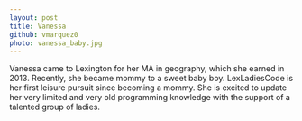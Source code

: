 ```yaml
---
layout: post
title: Vanessa
github: vmarquez0
photo: vanessa_baby.jpg
---
```


Vanessa came to Lexington for her MA in geography, which she earned in 2013. Recently, she  became mommy to a sweet baby boy. LexLadiesCode is her first leisure pursuit since becoming a mommy. She is excited to update her very limited and very old programming knowledge with the support of a talented group of ladies.
